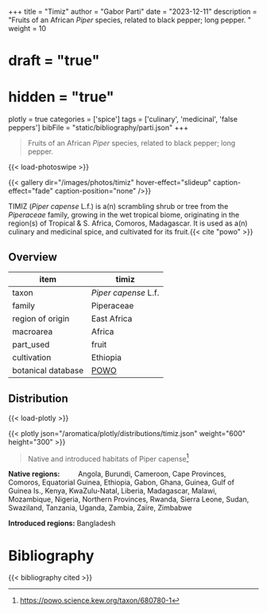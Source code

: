 +++
title = "Timiz"
author = "Gabor Parti"
date = "2023-12-11"
description = "Fruits of an African *Piper* species, related to black pepper; long pepper. "
weight = 10
# draft = "true"
# hidden = "true"
plotly = true
categories = ['spice']
tags = ['culinary', 'medicinal', 'false peppers']
bibFile = "static/bibliography/parti.json"
+++

>Fruits of an African *Piper* species, related to black pepper; long pepper.  [<i class="fab fa-wikipedia-w"></i>](https://en.wikipedia.org/wiki/Piper_capense)

{{< load-photoswipe >}}

{{< gallery dir="/images/photos/timiz" hover-effect="slideup" caption-effect="fade" caption-position="none" />}}

<center>



</center>

TIMIZ (*Piper capense* L.f.) is a(n) scrambling shrub or tree from the *Piperaceae* family, growing in the wet tropical biome, originating in the region(s) of Tropical & S. Africa, Comoros, Madagascar. It is used as a(n) culinary and medicinal spice, and cultivated for its fruit.{{< cite "powo" >}}

## Overview

|       item       |                       timiz                       |
|------------------|---------------------------------------------------|
|       taxon      |                *Piper capense* L.f.               |
|      family      |                     Piperaceae                    |
| region of origin |                    East Africa                    |
|     macroarea    |                       Africa                      |
|     part_used    |                       fruit                       |
|    cultivation   |                      Ethiopia                     |
|botanical database|[POWO](https://powo.science.kew.org/taxon/680780-1)|



## Distribution

{{< load-plotly >}}

{{< plotly json="/aromatica/plotly/distributions/timiz.json" weight="600" height="300" >}}

>Native and introduced habitats of Piper capense[^powo]

[^powo]: https://powo.science.kew.org/taxon/680780-1

<p style="text-align:left;">

**Native regions:** &ensp; &ensp; &ensp; Angola, Burundi, Cameroon, Cape Provinces, Comoros, Equatorial Guinea, Ethiopia, Gabon, Ghana, Guinea, Gulf of Guinea Is., Kenya, KwaZulu-Natal, Liberia, Madagascar, Malawi, Mozambique, Nigeria, Northern Provinces, Rwanda, Sierra Leone, Sudan, Swaziland, Tanzania, Uganda, Zambia, Zaïre, Zimbabwe

**Introduced regions:** Bangladesh

</p>



# Bibliography

{{< bibliography cited >}}

